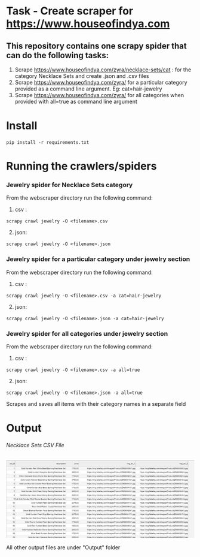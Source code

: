 # Task - Create scraper for https://www.houseofindya.com


## This repository contains one scrapy spider that can do the following tasks: 
  1. Scrape https://www.houseofindya.com/zyra/necklace-sets/cat : for the category Necklace Sets and create .json and .csv files
  2. Scrape https://www.houseofindya.com/zyra/ for a particular category provided as a command line argument. Eg: cat=hair-jewelry
  3. Scrape https://www.houseofindya.com/zyra/ for all categories when provided with all=true as command line argument

# Install
```
pip install -r requirements.txt
```

# Running the crawlers/spiders

### Jewelry spider for Necklace Sets category
From the webscraper directory run the following command:
1. csv :
```
scrapy crawl jewelry -O <filename>.csv
```
2. json:
```
scrapy crawl jewelry -O <filename>.json
```

### Jewelry spider for a particular category under jewelry section
From the webscraper directory run the following command:
1. csv :
```
scrapy crawl jewelry -O <filename>.csv -a cat=hair-jewelry
```
2. json:
```
scrapy crawl jewelry -O <filename>.json -a cat=hair-jewelry
```

### Jewelry spider for all categories under jewelry section
From the webscraper directory run the following command:
1. csv :
```
scrapy crawl jewelry -O <filename>.csv -a all=true
```
2. json:
```
scrapy crawl jewelry -O <filename>.json -a all=true
```
Scrapes and saves all items with their category names in a separate field


# Output

###### Necklace Sets CSV File 
![Alt text](Screenshots/Screenshot1.png?raw=true "Necklace sets csv")

All other output files are under "Output" folder
